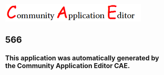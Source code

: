 ![CAE](https://github.com/patricia-cae/CAE-Deployment-Temp/blob/master/img/logo.png)  

566
===================


This application was automatically generated by the Community Application Editor CAE.  
---------------
